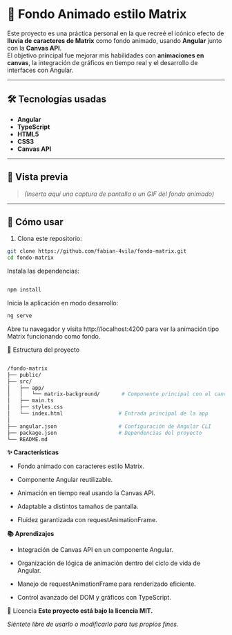 # 🌌 Fondo Animado estilo Matrix

Este proyecto es una práctica personal en la que recreé el icónico efecto de **lluvia de caracteres de Matrix** como fondo animado, usando **Angular** junto con la **Canvas API**.  
El objetivo principal fue mejorar mis habilidades con **animaciones en canvas**, la integración de gráficos en tiempo real y el desarrollo de interfaces con Angular.

---

## 🛠 Tecnologías usadas

- **Angular**
- **TypeScript**
- **HTML5**
- **CSS3**
- **Canvas API**

---

## 🎥 Vista previa

> *(Inserta aquí una captura de pantalla o un GIF del fondo animado)*

---

## 🚀 Cómo usar

1. Clona este repositorio:

```bash
git clone https://github.com/fabian-4vila/fondo-matrix.git
cd fondo-matrix
```
Instala las dependencias:

```bash

npm install
```
Inicia la aplicación en modo desarrollo:

```bash
ng serve
```
Abre tu navegador y visita http://localhost:4200 para ver la animación tipo Matrix funcionando como fondo.

📁 Estructura del proyecto

```bash

/fondo-matrix
├── public/
├── src/
│   ├── app/
│   │   └── matrix-background/       # Componente principal con el canvas animado
│   ├── main.ts
│   ├── styles.css           
│   └── index.html                  # Entrada principal de la app
│
├── angular.json                    # Configuración de Angular CLI
├── package.json                    # Dependencias del proyecto
└── README.md
```
**✨ Características**
- Fondo animado con caracteres estilo Matrix.

- Componente Angular reutilizable.

- Animación en tiempo real usando la Canvas API.

- Adaptable a distintos tamaños de pantalla.

- Fluidez garantizada con requestAnimationFrame.

**📚 Aprendizajes**
- Integración de Canvas API en un componente Angular.

- Organización de lógica de animación dentro del ciclo de vida de Angular.

- Manejo de requestAnimationFrame para renderizado eficiente.

- Control avanzado del DOM y gráficos con TypeScript.

📄 Licencia
**Este proyecto está bajo la licencia MIT.**

*Siéntete libre de usarlo o modificarlo para tus propios fines.*
